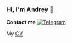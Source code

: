 ### Hi, I'm Andrey 👋
**Contact me**  [![Telegram](https://img.shields.io/badge/-Telegram-blue)](https://t.me/sandr_ml) 

My [CV](https://github.com/In48semenov/CV/blob/main/README.md)
<!--
**In48semenov/In48semenov** is a ✨ _special_ ✨ repository because its `README.md` (this file) appears on your GitHub profile.

Here are some ideas to get you started:

- 🔭 I’m currently working on ...
- 🌱 I’m currently learning ...
- 👯 I’m looking to collaborate on ...
- 🤔 I’m looking for help with ...
- 💬 Ask me about ...
- 📫 How to reach me: ...
- 😄 Pronouns: ...
- ⚡ Fun fact: ...
-->
